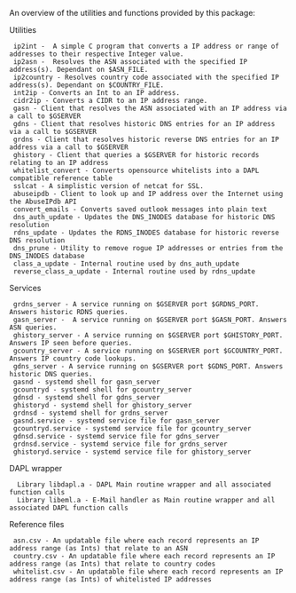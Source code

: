 

An overview of the utilities and functions provided by this package:

Utilities

     ip2int -  A simple C program that converts a IP address or range of addresses to their respective Integer value.
     ip2asn -  Resolves the ASN associated with the specified IP address(s). Dependant on $ASN_FILE.
     ip2country - Resolves country code associated with the specified IP address(s). Dependant on $COUNTRY_FILE.
     int2ip - Converts an Int to an IP address.
     cidr2ip - Converts a CIDR to an IP address range. 
     gasn - Client that resolves the ASN associated with an IP address via a call to $GSERVER
     gdns - Client that resolves historic DNS entries for an IP address via a call to $GSERVER
     grdns - Client that resolves historic reverse DNS entries for an IP address via a call to $GSERVER
     ghistory - Client that queries a $GSERVER for historic records relating to an IP address
     whitelist_convert - Converts opensource whitelists into a DAPL compatible reference table
     sslcat - A simplistic version of netcat for SSL.
     abuseipdb - Client to look up and IP address over the Internet using the AbuseIPdb API
     convert_emails - Converts saved outlook messages into plain text
     dns_auth_update - Updates the DNS_INODES database for historic DNS resolution
     rdns_update - Updates the RDNS_INODES database for historic reverse DNS resolution
     dns_prune - Utility to remove rogue IP addresses or entries from the DNS_INODES database
     class_a_update - Internal routine used by dns_auth_update
     reverse_class_a_update - Internal routine used by rdns_update
     
Services

     grdns_server - A service running on $GSERVER port $GRDNS_PORT. Answers historic RDNS queries.
     gasn_server -  A service running on $GSERVER port $GASN_PORT. Answers ASN queries.
     ghistory_server - A service running on $GSERVER port $GHISTORY_PORT. Answers IP seen before queries.
     gcountry_server - A service running on $GSERVER port $GCOUNTRY_PORT. Answers IP country code lookups.
     gdns_server - A service running on $GSERVER port $GDNS_PORT. Answers historic DNS queries.
     gasnd - systemd shell for gasn_server
     gcountryd - systemd shell for gcountry_server
     gdnsd - systemd shell for gdns_server
     ghistoryd - systemd shell for ghistory_server
     grdnsd - systemd shell for grdns_server
     gasnd.service - systemd service file for gasn_server
     gcountryd.service - systemd service file for gcountry_server
     gdnsd.service - systemd service file for gdns_server
     grdnsd.service - systemd service file for grdns_server
     ghistoryd.service - systemd service file for ghistory_server

DAPL wrapper

      Library libdapl.a - DAPL Main routine wrapper and all associated function calls
      Library libeml.a - E-Mail handler as Main routine wrapper and all associated DAPL function calls

Reference files

     asn.csv - An updatable file where each record represents an IP address range (as Ints) that relate to an ASN
     country.csv - An updatable file where each record represents an IP address range (as Ints) that relate to country codes
     whitelist.csv - An updatable file where each record represents an IP address range (as Ints) of whitelisted IP addresses

